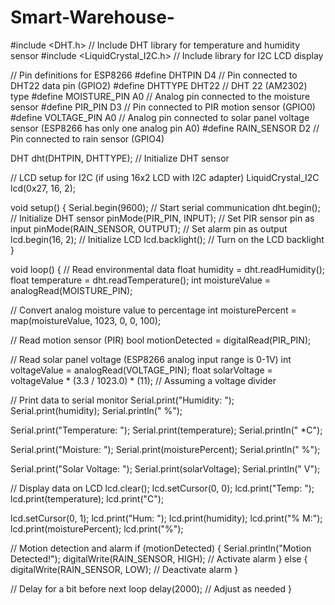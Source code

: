# Smart-Warehouse-
#include <DHT.h>              // Include DHT library for temperature and humidity sensor
#include <LiquidCrystal_I2C.h>  // Include library for I2C LCD display

// Pin definitions for ESP8266
#define DHTPIN D4             // Pin connected to DHT22 data pin (GPIO2)
#define DHTTYPE DHT22         // DHT 22 (AM2302) type
#define MOISTURE_PIN A0       // Analog pin connected to the moisture sensor
#define PIR_PIN D3            // Pin connected to PIR motion sensor (GPIO0)
#define VOLTAGE_PIN A0        // Analog pin connected to solar panel voltage sensor (ESP8266 has only one analog pin A0)
#define RAIN_SENSOR D2        // Pin connected to rain sensor (GPIO4)

DHT dht(DHTPIN, DHTTYPE);     // Initialize DHT sensor

// LCD setup for I2C (if using 16x2 LCD with I2C adapter)
LiquidCrystal_I2C lcd(0x27, 16, 2);

void setup() {
  Serial.begin(9600);         // Start serial communication
  dht.begin();                // Initialize DHT sensor
  pinMode(PIR_PIN, INPUT);    // Set PIR sensor pin as input
  pinMode(RAIN_SENSOR, OUTPUT); // Set alarm pin as output
  lcd.begin(16, 2);                // Initialize LCD
  lcd.backlight();            // Turn on the LCD backlight
}

void loop() {
  // Read environmental data
  float humidity = dht.readHumidity();
  float temperature = dht.readTemperature();
  int moistureValue = analogRead(MOISTURE_PIN);

  // Convert analog moisture value to percentage
  int moisturePercent = map(moistureValue, 1023, 0, 0, 100);

  // Read motion sensor (PIR)
  bool motionDetected = digitalRead(PIR_PIN);

  // Read solar panel voltage (ESP8266 analog input range is 0-1V)
  int voltageValue = analogRead(VOLTAGE_PIN);
  float solarVoltage = voltageValue * (3.3 / 1023.0) * (11); // Assuming a voltage divider

  // Print data to serial monitor
  Serial.print("Humidity: ");
  Serial.print(humidity);
  Serial.println(" %");

  Serial.print("Temperature: ");
  Serial.print(temperature);
  Serial.println(" *C");

  Serial.print("Moisture: ");
  Serial.print(moisturePercent);
  Serial.println(" %");

  Serial.print("Solar Voltage: ");
  Serial.print(solarVoltage);
  Serial.println(" V");

  // Display data on LCD
  lcd.clear();
  lcd.setCursor(0, 0);
  lcd.print("Temp: ");
  lcd.print(temperature);
  lcd.print("C");

  lcd.setCursor(0, 1);
  lcd.print("Hum: ");
  lcd.print(humidity);
  lcd.print("% M:");
  lcd.print(moisturePercent);
  lcd.print("%");

  // Motion detection and alarm
  if (motionDetected) {
    Serial.println("Motion Detected!");
    digitalWrite(RAIN_SENSOR, HIGH);  // Activate alarm
  } else {
    digitalWrite(RAIN_SENSOR, LOW);   // Deactivate alarm
  }

  // Delay for a bit before next loop
  delay(2000); // Adjust as needed
}
